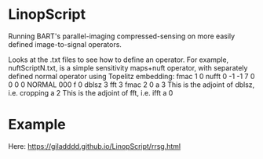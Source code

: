 # LinopScript

Running BART's parallel-imaging compressed-sensing on more easily defined image-to-signal operators.

Looks at the .txt files to see how to define an operator.
For example, nuftScriptN.txt, is a simple sensitivity maps+nuft operator, with separately defined normal operator using Topelitz embedding:
fmac 1 0
nufft 0 -1 -1 7 0 0 0 0
NORMAL 000
f 0
dblsz 3
fft 3
fmac 2 0
a 3     This is the adjoint of dblsz, i.e. cropping
a 2     This is the adjoint of fft, i.e. ifft
a 0

# Example
Here:
https://giladddd.github.io/LinopScript/rrsg.html
